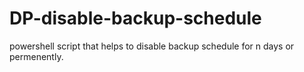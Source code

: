 # DP-disable-backup-schedule
powershell script that helps to disable backup schedule for n days or permenently. 
